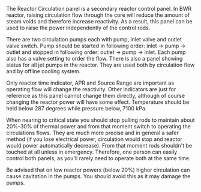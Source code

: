 The Reactor Circulation panel is a secondary reactor control panel. In BWR reactor, raising circulation flow through the core will reduce the amount of steam voids and therefore increase reactivity. As a result, this panel can be used to raise the power independently of the control rods. 

There are two circulation pumps each with pump, inlet valve and outlet valve switch. Pump should be started in following order: inlet -> pump -> outlet and stopped in following order: outlet -> pump -> inlet. Each pump also has a valve setting to order the flow. There is also a panel showing status for all jet pumps in the reactor. They are used both by circulation flow and by offline cooling system.

Only reactor time indicator, APR and Source Range are important as operating flow will change the reactivity. Other indicators are just for reference as this panel cannot change them directly, although of course changing the reactor power will have some effect. Temperature should be held below 287 degrees while pressure below, 7100 kPa.

When nearing to critical state you should stop pulling rods to maintain about 20%-30% of thermal power and from that moment switch to operating the circulations flows. They are much more precise and in general a safer method (if you lose electrical power, circulation would stop and reactor would power automatically decrease). From that moment rods shouldn't be touched at all unless in emergency. Therefore, one person can easily control both panels, as you'll rarely need to operate both at the same time.

Be advised that on low reactor powers (below 20%) higher circulation can cause cavitation in the pumps. You should avoid this as it may damage the pumps.